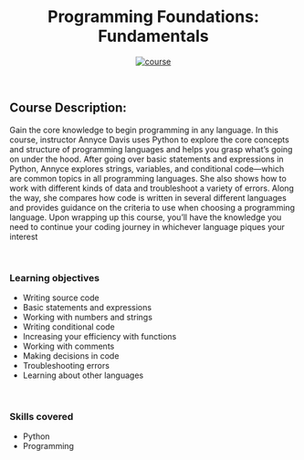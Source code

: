 <div align="center">

# Programming Foundations: Fundamentals

[![course][course-badge]][course-link]

</div>

<!-- badge info -->
[course-badge]:https://img.shields.io/badge/learning-Fundamentals-white?logo=Linkedin&labelColor=blue&style=for-the-badge
[course-link]:https://www.linkedin.com/learning/programming-foundations-fundamentals "Programming Foundations: Fundamentals"

<br>

## Course Description:
Gain the core knowledge to begin programming in any language. In this course, instructor Annyce Davis uses Python to explore the core concepts and structure of programming languages and helps you grasp what’s going on under the hood. After going over basic statements and expressions in Python, Annyce explores strings, variables, and conditional code—which are common topics in all programming languages. She also shows how to work with different kinds of data and troubleshoot a variety of errors. Along the way, she compares how code is written in several different languages and provides guidance on the criteria to use when choosing a programming language. Upon wrapping up this course, you’ll have the knowledge you need to continue your coding journey in whichever language piques your interest

<br>

### Learning objectives
- Writing source code
- Basic statements and expressions
- Working with numbers and strings
- Writing conditional code
- Increasing your efficiency with functions
- Working with comments
- Making decisions in code
- Troubleshooting errors
- Learning about other languages

<br>

### Skills covered
- Python
- Programming
